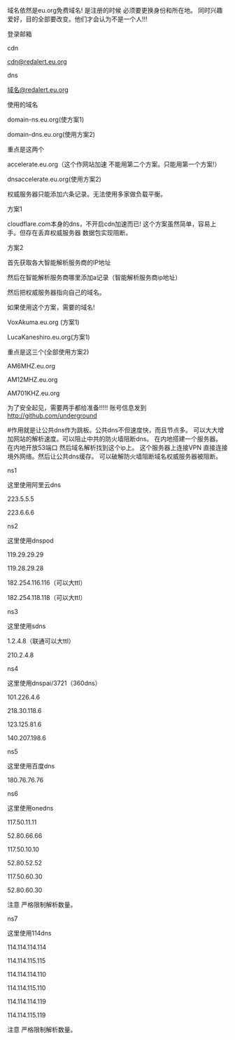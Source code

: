 域名依然是eu.org免费域名! 是注册的时候 必须要更换身份和所在地。
同时兴趣爱好，目的全部要改变。他们才会认为不是一个人!!!



登录邮箱

cdn

cdn@redalert.eu.org


dns

域名@redalert.eu.org




使用的域名


domain-ns.eu.org(使方案1)



domain-dns.eu.org(使用方案2)





重点是这两个

accelerate.eu.org（这个作网站加速 不能用第二个方案。只能用第一个方案!）


dnsaccelerate.eu.org(使用方案2)



权威服务器只能添加六条记录。无法使用多家做负载平衡。

方案1

cloudflare.com本身的dns，不开启cdn加速而已!
这个方案虽然简单，容易上手。但存在丢弃权威服务器
数据包实现阻断。


方案2

首先获取各大智能解析服务商的IP地址

然后在智能解析服务商哪里添加a记录（智能解析服务商ip地址）

然后把权威服务器指向自己的域名。


如果使用这个方案，需要的域名!

VoxAkuma.eu.org (方案1)

LucaKaneshiro.eu.org(方案1)


重点是这三个(全部使用方案2)

AM6MHZ.eu.org

AM12MHZ.eu.org

AM701KHZ.eu.org

为了安全起见，需要两手都给准备!!!!! 账号信息发到
http://github.com/underground






#作用就是让公共dns作为跳板。公共dns不但速度快，而且节点多。
可以大大增加网站的解析速度。可以阻止中共的防火墙阻断dns。
 在内地搭建一个服务器。在内地开放53端口 然后域名解析找到这个ip上。 
这个服务器上连接VPN 直接连接境外网络。然后让公共dns缓存。
可以破解防火墙阻断域名权威服务器被阻断。






ns1

这里使用阿里云dns

223.5.5.5

223.6.6.6

ns2

这里使用dnspod

119.29.29.29

119.28.29.28

182.254.116.116（可以大ttl）

182.254.118.118（可以大ttl）

ns3

这里使用sdns

1.2.4.8（联通可以大ttl）

210.2.4.8

ns4

这里使用dnspai/3721（360dns）

101.226.4.6

218.30.118.6

123.125.81.6

140.207.198.6

ns5

这里使用百度dns

180.76.76.76

ns6

这里使用onedns

117.50.11.11

52.80.66.66

117.50.10.10

52.80.52.52

117.50.60.30

52.80.60.30

注意 严格限制解析数量。

ns7

这里使用114dns

114.114.114.114

114.114.115.115

114.114.114.110

114.114.115.110

114.114.114.119

114.114.115.119


注意 严格限制解析数量。


